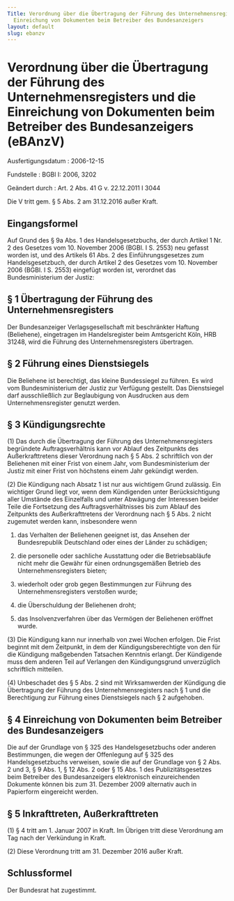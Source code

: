 ```yaml
---
Title: Verordnung über die Übertragung der Führung des Unternehmensregisters und die
  Einreichung von Dokumenten beim Betreiber des Bundesanzeigers
layout: default
slug: ebanzv
---
```


# Verordnung über die Übertragung der Führung des Unternehmensregisters und die Einreichung von Dokumenten beim Betreiber des Bundesanzeigers (eBAnzV)

Ausfertigungsdatum
:   2006-12-15

Fundstelle
:   BGBl I: 2006, 3202

Geändert durch
:   Art. 2 Abs. 41 G v. 22.12.2011 I 3044

Die V tritt gem. § 5 Abs. 2 am 31.12.2016 außer Kraft.


## Eingangsformel

Auf Grund des § 9a Abs. 1 des Handelsgesetzbuchs, der durch Artikel 1
Nr. 2 des Gesetzes vom 10. November 2006 (BGBl. I S. 2553) neu gefasst
worden ist, und des Artikels 61 Abs. 2 des Einführungsgesetzes zum
Handelsgesetzbuch, der durch Artikel 2 des Gesetzes vom 10. November
2006 (BGBl. I S. 2553) eingefügt worden ist, verordnet das
Bundesministerium der Justiz:


## § 1 Übertragung der Führung des Unternehmensregisters

Der Bundesanzeiger Verlagsgesellschaft mit beschränkter Haftung
(Beliehene), eingetragen im Handelsregister beim Amtsgericht Köln, HRB
31248, wird die Führung des Unternehmensregisters übertragen.


## § 2 Führung eines Dienstsiegels

Die Beliehene ist berechtigt, das kleine Bundessiegel zu führen. Es
wird vom Bundesministerium der Justiz zur Verfügung gestellt. Das
Dienstsiegel darf ausschließlich zur Beglaubigung von Ausdrucken aus
dem Unternehmensregister genutzt werden.


## § 3 Kündigungsrechte

(1) Das durch die Übertragung der Führung des Unternehmensregisters
begründete Auftragsverhältnis kann vor Ablauf des Zeitpunkts des
Außerkrafttretens dieser Verordnung nach § 5 Abs. 2 schriftlich von
der Beliehenen mit einer Frist von einem Jahr, vom Bundesministerium
der Justiz mit einer Frist von höchstens einem Jahr gekündigt werden.

(2) Die Kündigung nach Absatz 1 ist nur aus wichtigem Grund zulässig.
Ein wichtiger Grund liegt vor, wenn dem Kündigenden unter
Berücksichtigung aller Umstände des Einzelfalls und unter Abwägung der
Interessen beider Teile die Fortsetzung des Auftragsverhältnisses bis
zum Ablauf des Zeitpunkts des Außerkrafttretens der Verordnung nach §
5 Abs. 2 nicht zugemutet werden kann, insbesondere wenn

1.  das Verhalten der Beliehenen geeignet ist, das Ansehen der
    Bundesrepublik Deutschland oder eines der Länder zu schädigen;


2.  die personelle oder sachliche Ausstattung oder die Betriebsabläufe
    nicht mehr die Gewähr für einen ordnungsgemäßen Betrieb des
    Unternehmensregisters bieten;


3.  wiederholt oder grob gegen Bestimmungen zur Führung des
    Unternehmensregisters verstoßen wurde;


4.  die Überschuldung der Beliehenen droht;


5.  das Insolvenzverfahren über das Vermögen der Beliehenen eröffnet
    wurde.




(3) Die Kündigung kann nur innerhalb von zwei Wochen erfolgen. Die
Frist beginnt mit dem Zeitpunkt, in dem der Kündigungsberechtigte von
den für die Kündigung maßgebenden Tatsachen Kenntnis erlangt. Der
Kündigende muss dem anderen Teil auf Verlangen den Kündigungsgrund
unverzüglich schriftlich mitteilen.

(4) Unbeschadet des § 5 Abs. 2 sind mit Wirksamwerden der Kündigung
die Übertragung der Führung des Unternehmensregisters nach § 1 und die
Berechtigung zur Führung eines Dienstsiegels nach § 2 aufgehoben.


## § 4 Einreichung von Dokumenten beim Betreiber des Bundesanzeigers

Die auf der Grundlage von § 325 des Handelsgesetzbuchs oder anderen
Bestimmungen, die wegen der Offenlegung auf § 325 des
Handelsgesetzbuchs verweisen, sowie die auf der Grundlage von § 2 Abs.
2 und 3, § 9 Abs. 1, § 12 Abs. 2 oder § 15 Abs. 1 des
Publizitätsgesetzes beim Betreiber des Bundesanzeigers elektronisch
einzureichenden Dokumente können bis zum 31. Dezember 2009 alternativ
auch in Papierform eingereicht werden.


## § 5 Inkrafttreten, Außerkrafttreten

(1) § 4 tritt am 1. Januar 2007 in Kraft. Im Übrigen tritt diese
Verordnung am Tag nach der Verkündung in Kraft.

(2) Diese Verordnung tritt am 31. Dezember 2016 außer Kraft.


## Schlussformel

Der Bundesrat hat zugestimmt.

